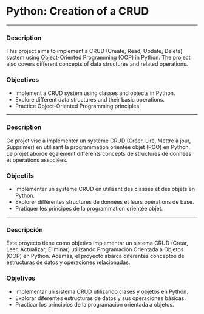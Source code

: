 # Python: Creation of a CRUD

---

### Description

This project aims to implement a CRUD (Create, Read, Update, Delete) system using Object-Oriented Programming (OOP) in Python. The project also covers different concepts of data structures and related operations.

### Objectives

- Implement a CRUD system using classes and objects in Python.
- Explore different data structures and their basic operations.
- Practice Object-Oriented Programming principles.

---

### Description

Ce projet vise à implémenter un système CRUD (Créer, Lire, Mettre à jour, Supprimer) en utilisant la programmation orientée objet (POO) en Python. Le projet aborde également différents concepts de structures de données et opérations associées.

### Objectifs

- Implémenter un système CRUD en utilisant des classes et des objets en Python.
- Explorer différentes structures de données et leurs opérations de base.
- Pratiquer les principes de la programmation orientée objet.

---

### Descripción

Este proyecto tiene como objetivo implementar un sistema CRUD (Crear, Leer, Actualizar, Eliminar) utilizando Programación Orientada a Objetos (OOP) en Python. Además, el proyecto abarca diferentes conceptos de estructuras de datos y operaciones relacionadas.

### Objetivos

- Implementar un sistema CRUD utilizando clases y objetos en Python.
- Explorar diferentes estructuras de datos y sus operaciones básicas.
- Practicar los principios de la programación orientada a objetos.


